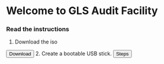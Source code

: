 # Welcome to GLS Audit Facility



### Read the instructions

1. Download the iso 
<html>
  <head>
    <title>Title of the document</title>
  </head>
  <body>
    <button onclick="window.location.href='https://www.redhat.com';">
      Download
    </button>
  </body>
</html>
2. Create a bootable USB stick.
<html>
  <head>
    <title>Title of the document</title>
  </head>
  <body>
    <button onclick="window.location.href='https://www.redhat.com';">
      Steps
    </button>
  </body>
</html>
